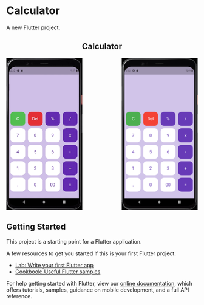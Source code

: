 # Calculator

A new Flutter project.

<h2 align = 'center'> Calculator </h2>
<img align = 'left'  height = '400' width = '200'  src = 'https://github.com/dsrathore1/Flutter-Practice/blob/master/assets/GIFs/7.gif'></div>  <div align = 'right'><img algin = 'right'  height = '400' width = '200' src = 'https://github.com/dsrathore1/Flutter-Practice/blob/master/assets/PNG/7.png'></div>

## Getting Started

This project is a starting point for a Flutter application.

A few resources to get you started if this is your first Flutter project:

- [Lab: Write your first Flutter app](https://flutter.dev/docs/get-started/codelab)
- [Cookbook: Useful Flutter samples](https://flutter.dev/docs/cookbook)

For help getting started with Flutter, view our
[online documentation](https://flutter.dev/docs), which offers tutorials,
samples, guidance on mobile development, and a full API reference.
